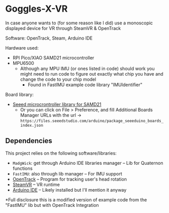 # Goggles-X-VR
In case anyone wants to (for some reason like I did) use a monoscopic displayed device for VR through SteamVR & OpenTrack

Software:
OpenTrack, Steam, Arduino IDE

Hardware used:
- RPI Pico/XIAO SAMD21 microcontroller
- MPU6500 
  - Although any MPU IMU (or ones listed in code) should work you might need to run code to figure out exactly what chip you have and change the code to your chip model
      - Found in FastIMU example code library "IMUIdentifier"

Board library:
- [Seeed microcrontroller library for SAMD21](https://wiki.seeedstudio.com/Seeeduino-XIAO/#software)
    - Or you can click on File > Preference, and fill Additional Boards Manager URLs with the url -> ```https://files.seeedstudio.com/arduino/package_seeeduino_boards_index.json```

## Dependencies
This project relies on the following software/libraries:

- ```MadgWick```: get through Arduino IDE libraries manager – Lib for Quaternon functions
- ```FastIMU```: also through lib manager – For IMU support
- [OpenTrack](https://github.com/opentrack/opentrack) – Program for tracking user's head rotation
- [SteamVR](https://store.steampowered.com/steamvr/) – VR runtime
- [Arduino IDE](https://www.arduino.cc/en/software/) – Likely installed but I'll mention it anyway

*Full disclosure this is a modified version of example code from the "FastIMU" lib but with OpenTrack Integration
